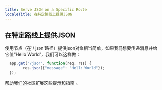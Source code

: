 ```yaml
---
title: Serve JSON on a Specific Route
localeTitle: 在特定路线上提供JSON
---
```

## 在特定路线上提供JSON

使用节点（在'/ json'路径）提供json对象相当简单，如果我们想要传递消息并给它值“Hello World”，我们可以这样做：

```javascript
  app.get("/json", function(req, res) { 
        res.json({"message": "Hello World"}); 
  }); 
```

[帮助我们的社区扩展这些提示和指南](https://github.com/freecodecamp/guides/tree/master/src/pages/certifications/apis-and-microservices/basic-node-and-express/serve-json-on-a-specific-route/index.md) 。